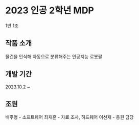# 2023 인공 2학년 MDP
1반 1조

## 작품 소개
물건을 인식해 자동으로 분류해주는 인공지능 로봇팔

## 개발 기간
2023.10.2 ~

## 조원
배주형 - 소프트웨어
최재훈 - 자료 조사, 하드웨어 
이선재 - 응원 담당


